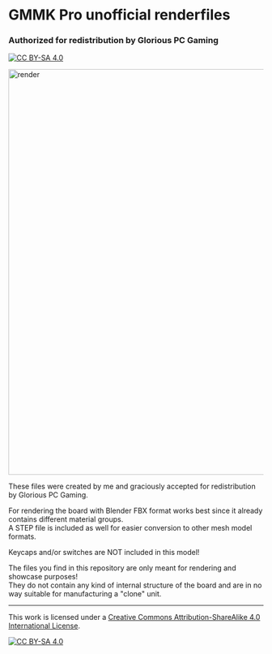 # GMMK Pro unofficial renderfiles
### Authorized for redistribution by Glorious PC Gaming

[![CC BY-SA 4.0][cc-by-sa-shield]][cc-by-sa]

<img src="https://i.imgur.com/Kv4qXFP.png" alt="render" width="800"/>

These files were created by me and graciously accepted for redistribution by Glorious PC Gaming.

For rendering the board with Blender FBX format works best since it already contains different material groups.  
A STEP file is included as well for easier conversion to other mesh model formats.

Keycaps and/or switches are NOT included in this model!

The files you find in this repository are only meant for rendering and showcase purposes!  
They do not contain any kind of internal structure of the board and are in no way suitable for manufacturing a "clone" unit.

---

This work is licensed under a
[Creative Commons Attribution-ShareAlike 4.0 International License][cc-by-sa].

[![CC BY-SA 4.0][cc-by-sa-image]][cc-by-sa]

[cc-by-sa]: http://creativecommons.org/licenses/by-sa/4.0/
[cc-by-sa-image]: https://licensebuttons.net/l/by-sa/4.0/88x31.png
[cc-by-sa-shield]: https://img.shields.io/badge/License-CC%20BY--SA%204.0-lightgrey.svg

